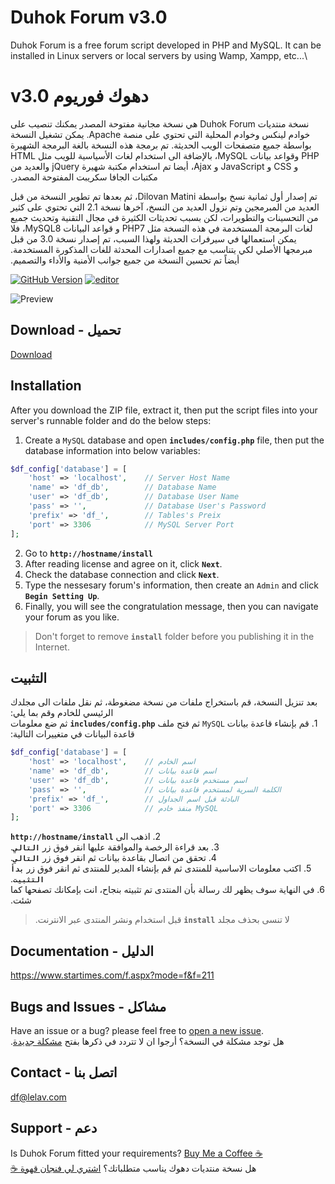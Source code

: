 # Duhok Forum v3.0
Duhok Forum is a free forum script developed in PHP and MySQL. It can be installed in Linux servers or local servers by using Wamp, Xampp, etc...\

# &#x202b;دهوك فوريوم v3.0
&#x202b;نسخة منتديات Duhok Forum هي نسخة مجانية مفتوحة المصدر يمكنك تنصيب على خوادم لينكس وخوادم المحلية التي تحتوي على منصة Apache. يمكن تشغيل النسخة بواسطة جميع متصفحات الويب الحديثة. تم برمجة هذه النسخة بالغة البرمجة الشهيرة PHP وقواعد بيانات MySQL، بالإضافة الى استخدام لغات الأسياسية للويب مثل HTML و CSS و JavaScript و Ajax، أيضا تم استخدام مكتبة شهيرة jQuery والعديد من مكتبات الجافا سكريبت المفتوحة المصدر.

تم إصدار أول ثمانية نسخ بواسطة&#x202b; Dilovan Matini، ثم بعدها تم تطوير النسخة من قبل العديد من المبرمجين وتم نزول العديد من النسخ، آخرها نسخة 2.1 التي تحتوي على كثير من التحسينات والتطويرات، لكن بسبب تحديثات الكثيرة في مجال التقنية وتحديث جميع لغات البرمجة المستخدمة في هذه النسخة مثل PHP7 و قواعد البيانات MySQL8، فلا يمكن استعمالها في سيرفرات الحديثة ولهذا السبب، تم إصدار نسخة 3.0 من قبل مبرمجها الأصلي لكي يتناسب مع جميع اصدارات المحدثة للغات المذكورة المستخدمة. أيضاً تم تحسين النسخة من جميع جوانب الأمنية والأداء والتصميم.

[![GitHub Version](https://img.shields.io/github/v/tag/dilovanmatini/duhok-forum)](https://github.com/dilovanmatini/duhok-forum/releases)
[![editor](https://img.shields.io/badge/editor-vscode-blue)](https://code.visualstudio.com/)

![Preview](https://repository-images.githubusercontent.com/324770043/500d6e80-4c34-11eb-9563-967e32b1c16a)

## Download - تحميل
[Download](https://github.com/dilovanmatini/duhok-forum/releases)

## Installation
After you download the ZIP file, extract it, then put the script files into your server's runnable folder and do the below steps:
1. Create a `MySQL` database and open **`includes/config.php`** file, then put the database information into below variables:
```php
$df_config['database'] = [
    'host' => 'localhost',    // Server Host Name
    'name' => 'df_db',        // Database Name
    'user' => 'df_db',        // Database User Name
    'pass' => '',             // Database User's Password
    'prefix' => 'df_',        // Tables's Preix
    'port' => 3306            // MySQL Server Port
];
```
2. Go to **`http://hostname/install`**
3. After reading license and agree on it, click **`Next`**.
4. Check the database connection and click **`Next`**.
5. Type the nessesary forum's information, then create an `Admin` and click **`Begin Setting Up`**.
6. Finally, you will see the congratulation message, then you can navigate your forum as you like.
>Don't forget to remove **`install`** folder before you publishing it in the Internet.

## التثبيت
&#x202b;بعد تنزيل النسخة، قم باستخراج ملفات من نسخة مضغوطة، ثم نقل ملفات الى مجلدك الرئيسي للخادم وقم بما يلي:\
&#x202b;1. قم بإنشاء قاعدة بيانات `MySQL` ثم فتح ملف **`includes/config.php`** ثم ضع معلومات قاعدة البيانات في متغييرات التالية:
```php
$df_config['database'] = [
    'host' => 'localhost',    // اسم الخادم
    'name' => 'df_db',        // اسم قاعدة بيانات
    'user' => 'df_db',        // اسم مستخدم قاعدة بيانات
    'pass' => '',             // الكلمة السرية لمستخدم قاعدة بيانات
    'prefix' => 'df_',        // البادئة قبل اسم الجداول
    'port' => 3306            // منفذ خادم MySQL
];
```
&#x202b;2. اذهب الى **`http://hostname/install`**\
&#x202b;3. بعد قراءة الرخصة والموافقة عليها انقر فوق زر **`التالي`**.\
&#x202b;4. تحقق من اتصال بقاعدة بيانات ثم انقر فوق زر **`التالي`**.\
&#x202b;5. اكتب معلومات الاساسية للمنتدى ثم قم بإنشاء المدير للمنتدى ثم انقر فوق زر **`بدأ التثبيت`**.\
&#x202b;6. في النهاية سوف يظهر لك رسالة بأن المنتدى تم تثبيته بنجاح، انت بإمكانك تصفحها كما شئت.
>&#x202b;لا تنسى بحذف مجلد **`install`** قبل استخدام ونشر المنتدى عبر الانترنت.

## Documentation - الدليل
<https://www.startimes.com/f.aspx?mode=f&f=211>

## Bugs and Issues - مشاكل
Have an issue or a bug? please feel free to [open a new issue](https://github.com/dilovanmatini/duhok-forum/issues/new).\
هل توجد مشكلة في النسخة؟ أرجوا ان لا تتردد في ذكرها بفتح [مشكلة جديدة&#x202b;](https://github.com/dilovanmatini/duhok-forum/issues/new).


## Contact - اتصل بنا
df@lelav.com

## Support - دعم
Is Duhok Forum fitted your requirements?  [Buy Me a Coffee ☕](https://www.paypal.me/DilovanMatini)\
&#x202b;هل نسخة منتديات دهوك يناسب متطلباتك؟  [اشتري لي فنجان قهوة ☕](https://www.paypal.me/DilovanMatini)
